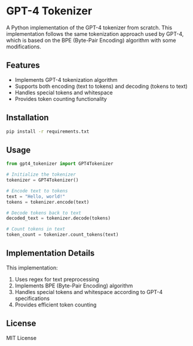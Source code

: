 # GPT-4 Tokenizer

A Python implementation of the GPT-4 tokenizer from scratch. This implementation follows the same tokenization approach used by GPT-4, which is based on the BPE (Byte-Pair Encoding) algorithm with some modifications.

## Features

- Implements GPT-4 tokenization algorithm
- Supports both encoding (text to tokens) and decoding (tokens to text)
- Handles special tokens and whitespace
- Provides token counting functionality

## Installation

```bash
pip install -r requirements.txt
```

## Usage

```python
from gpt4_tokenizer import GPT4Tokenizer

# Initialize the tokenizer
tokenizer = GPT4Tokenizer()

# Encode text to tokens
text = "Hello, world!"
tokens = tokenizer.encode(text)

# Decode tokens back to text
decoded_text = tokenizer.decode(tokens)

# Count tokens in text
token_count = tokenizer.count_tokens(text)
```

## Implementation Details

This implementation:
1. Uses regex for text preprocessing
2. Implements BPE (Byte-Pair Encoding) algorithm
3. Handles special tokens and whitespace according to GPT-4 specifications
4. Provides efficient token counting

## License

MIT License 